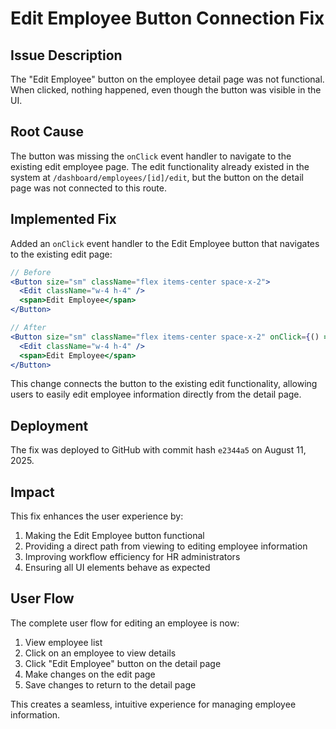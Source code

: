 # Edit Employee Button Connection Fix

## Issue Description

The "Edit Employee" button on the employee detail page was not functional. When clicked, nothing happened, even though the button was visible in the UI.

## Root Cause

The button was missing the `onClick` event handler to navigate to the existing edit employee page. The edit functionality already existed in the system at `/dashboard/employees/[id]/edit`, but the button on the detail page was not connected to this route.

## Implemented Fix

Added an `onClick` event handler to the Edit Employee button that navigates to the existing edit page:

```jsx
// Before
<Button size="sm" className="flex items-center space-x-2">
  <Edit className="w-4 h-4" />
  <span>Edit Employee</span>
</Button>

// After
<Button size="sm" className="flex items-center space-x-2" onClick={() => router.push(`/dashboard/employees/${employee?.id}/edit`)}>
  <Edit className="w-4 h-4" />
  <span>Edit Employee</span>
</Button>
```

This change connects the button to the existing edit functionality, allowing users to easily edit employee information directly from the detail page.

## Deployment

The fix was deployed to GitHub with commit hash `e2344a5` on August 11, 2025.

## Impact

This fix enhances the user experience by:

1. Making the Edit Employee button functional
2. Providing a direct path from viewing to editing employee information
3. Improving workflow efficiency for HR administrators
4. Ensuring all UI elements behave as expected

## User Flow

The complete user flow for editing an employee is now:

1. View employee list
2. Click on an employee to view details
3. Click "Edit Employee" button on the detail page
4. Make changes on the edit page
5. Save changes to return to the detail page

This creates a seamless, intuitive experience for managing employee information.

